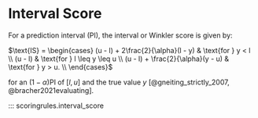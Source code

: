 # Interval Score

For a prediction interval (PI), the interval or Winkler score is given by:

$\text{IS} = \begin{cases}
    (u - l) + 2\frac{2}{\alpha}(l - y)  & \text{for } y < l \\
    (u - l)                             & \text{for } l \leq y \leq u \\
    (u - l) + \frac{2}{\alpha}(y - u)   & \text{for } y > u. \\
\end{cases}$

for an $(1 - \alpha)$PI of $[l, u]$ and the true value $y$ [@gneiting_strictly_2007, @bracher2021evaluating].

::: scoringrules.interval_score
